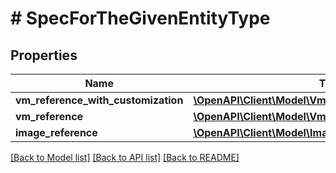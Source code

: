 # # SpecForTheGivenEntityType

## Properties

Name | Type | Description | Notes
------------ | ------------- | ------------- | -------------
**vm_reference_with_customization** | [**\OpenAPI\Client\Model\VmReferenceWithCustomization**](VmReferenceWithCustomization.md) |  | [optional]
**vm_reference** | [**\OpenAPI\Client\Model\VmReference**](VmReference.md) |  | [optional]
**image_reference** | [**\OpenAPI\Client\Model\ImageReference**](ImageReference.md) |  | [optional]

[[Back to Model list]](../../README.md#models) [[Back to API list]](../../README.md#endpoints) [[Back to README]](../../README.md)
